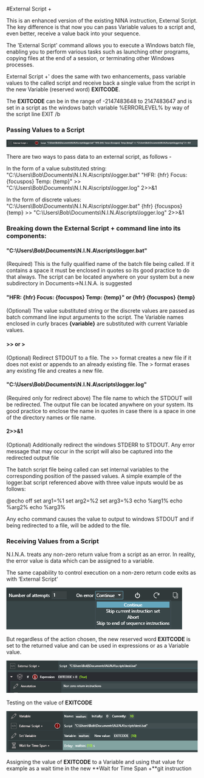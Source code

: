 #External Script +

This is an enhanced version of the existing NINA instruction, External Script. The key difference is that now you can pass Variable values to a script and, even better, receive a value back into your sequence.

The 'External Script' command allows you to execute a Windows batch file, enabling you to perform various tasks such as launching other programs, copying files at the end of a session, or terminating other Windows processes.

External Script +' does the same with two enhancements, pass variable values to the called script and receive back a single value from the script in the new Variable (reserved word) **EXITCODE**.

The **EXITCODE** can be in the range of -2147483648 to 2147483647 and is set in a script as the windows batch variable %ERRORLEVEL% by way of the script line EXIT /b

### Passing Values to a Script


![](ES1.png)

There are two ways to pass data to an external script, as follows - 

In the form of a value substituted string:
"C:\Users\Bob\Documents\N.I.N.A\scripts\logger.bat" "HFR: {hfr}  Focus: {focuspos}  Temp: {temp}" >> "C:\Users\Bob\Documents\N.I.N.A\scripts\logger.log" 2>>&1

In the form of discrete values:
"C:\Users\Bob\Documents\N.I.N.A\scripts\logger.bat" {hfr} {focuspos} {temp} >> "C:\Users\Bob\Documents\N.I.N.A\scripts\logger.log" 2>>&1

### Breaking down the External Script + command line into its components:

#### "C:\Users\Bob\Documents\N.I.N.A\scripts\logger.bat"

(Required) This is the fully qualified name of the batch file being called. If it contains a space it must be enclosed in quotes so its good practice to do that always. The script can be located anywhere on your system but a new subdirectory in Documents->N.I.N.A. is suggested

#### "HFR: {hfr}  Focus: {focuspos}  Temp: {temp}" or {hfr} {focuspos} {temp}

(Optional) The value substituted string or the discrete values are passed as batch command line input arguments to the script. The Variable names enclosed in curly braces **{variable}** are substituted with current Variable values.

#### >>  or >

(Optional) Redirect STDOUT to a file. The >> format creates a new file if it does not exist or appends to an already existing file. The > format erases any existing file and creates a new file.
 
#### "C:\Users\Bob\Documents\N.I.N.A\scripts\logger.log"
(Required only for redirect above) The file name to which the STDOUT will be redirected. The output file can be located anywhere on your system. Its good practice to enclose the name in quotes in case there is a space in one of the directory names or file name. 

#### 2>>&1

(Optional) Additionally redirect the windows STDERR to STDOUT. Any error message that may occur in the script will also be captured into the redirected output file 

The batch script file being called can set internal variables to the corresponding position of the passed values. A simple example of the logger.bat script referenced above with three value inputs would be as follows:

@echo off
set arg1=%1
set arg2=%2
set arg3=%3
echo %arg1%
echo %arg2%
echo %arg3%

Any echo command causes the value to output to windows STDOUT and if being redirected to a file, will be added to the file.

### Receiving Values from a Script 

N.I.N.A. treats any non-zero return value from a script as an error. In reality, the error value is data which can be assigned to a variable.

The same capability to control execution on a non-zero return code exits as with ‘External Script’

![](ES2.png)

But regardless of the action chosen, the new reserved word **EXITCODE** is set to the returned value and can be used in expressions or as a Variable value.

![](ES3.png)

Testing on the value of **EXITCODE**

![](ES4.png)

Assigning the value of **EXITCODE** to a Variable and using that value for example as a wait time in the new **Wait for Time Span +**git instruction

